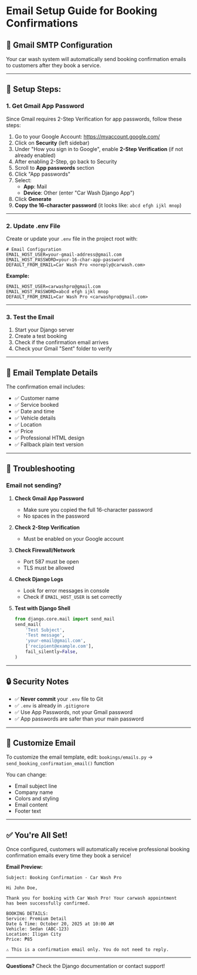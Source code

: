 # Email Setup Guide for Booking Confirmations

## 📧 Gmail SMTP Configuration

Your car wash system will automatically send booking confirmation emails to customers after they book a service.

---

## 🚀 Setup Steps:

### 1. **Get Gmail App Password**

Since Gmail requires 2-Step Verification for app passwords, follow these steps:

1. Go to your Google Account: https://myaccount.google.com/
2. Click on **Security** (left sidebar)
3. Under "How you sign in to Google", enable **2-Step Verification** (if not already enabled)
4. After enabling 2-Step, go back to Security
5. Scroll to **App passwords** section
6. Click "App passwords"
7. Select:
   - **App**: Mail
   - **Device**: Other (enter "Car Wash Django App")
8. Click **Generate**
9. **Copy the 16-character password** (it looks like: `abcd efgh ijkl mnop`)

---

### 2. **Update .env File**

Create or update your `.env` file in the project root with:

```env
# Email Configuration
EMAIL_HOST_USER=your-gmail-address@gmail.com
EMAIL_HOST_PASSWORD=your-16-char-app-password
DEFAULT_FROM_EMAIL=Car Wash Pro <noreply@carwash.com>
```

**Example:**
```env
EMAIL_HOST_USER=carwashpro@gmail.com
EMAIL_HOST_PASSWORD=abcd efgh ijkl mnop
DEFAULT_FROM_EMAIL=Car Wash Pro <carwashpro@gmail.com>
```

---

### 3. **Test the Email**

1. Start your Django server
2. Create a test booking
3. Check if the confirmation email arrives
4. Check your Gmail "Sent" folder to verify

---

## 📝 Email Template Details

The confirmation email includes:
- ✅ Customer name
- ✅ Service booked
- ✅ Date and time
- ✅ Vehicle details
- ✅ Location
- ✅ Price
- ✅ Professional HTML design
- ✅ Fallback plain text version

---

## 🔧 Troubleshooting

### Email not sending?

1. **Check Gmail App Password**
   - Make sure you copied the full 16-character password
   - No spaces in the password

2. **Check 2-Step Verification**
   - Must be enabled on your Google account

3. **Check Firewall/Network**
   - Port 587 must be open
   - TLS must be allowed

4. **Check Django Logs**
   - Look for error messages in console
   - Check if `EMAIL_HOST_USER` is set correctly

5. **Test with Django Shell**
   ```python
   from django.core.mail import send_mail
   send_mail(
       'Test Subject',
       'Test message',
       'your-email@gmail.com',
       ['recipient@example.com'],
       fail_silently=False,
   )
   ```

---

## 🔒 Security Notes

- ✅ **Never commit** your `.env` file to Git
- ✅ `.env` is already in `.gitignore`
- ✅ Use App Passwords, not your Gmail password
- ✅ App passwords are safer than your main password

---

## 🎨 Customize Email

To customize the email template, edit:
`bookings/emails.py` → `send_booking_confirmation_email()` function

You can change:
- Email subject line
- Company name
- Colors and styling
- Email content
- Footer text

---

## ✅ You're All Set!

Once configured, customers will automatically receive professional booking confirmation emails every time they book a service!

**Email Preview:**
```
Subject: Booking Confirmation - Car Wash Pro

Hi John Doe,

Thank you for booking with Car Wash Pro! Your carwash appointment 
has been successfully confirmed.

BOOKING DETAILS:
Service: Premium Detail
Date & Time: October 20, 2025 at 10:00 AM
Vehicle: Sedan (ABC-123)
Location: Iligan City
Price: ₱85

⚠️ This is a confirmation email only. You do not need to reply.
```

---

**Questions?** Check the Django documentation or contact support!
